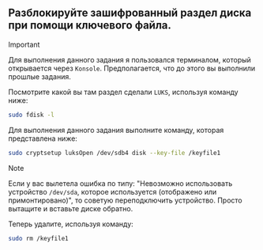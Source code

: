 ## Разблокируйте зашифрованный раздел диска при помощи ключевого файла.

> [!IMPORTANT]
> Для выполнения данного задания я пользовался терминалом, который открывается через `Konsole`.
> Предполагается, что до этого вы выполнили прошлые задания.

Посмотрите какой вы там раздел сделали `LUKS`, используя команду ниже:

```bash
sudo fdisk -l
```

Для выполнения данного задания выполните команду, которая представлена ниже:

```bash
sudo cryptsetup luksOpen /dev/sdb4 disk --key-file /keyfile1
```

> [!NOTE]
> Если у вас вылетела ошибка по типу: "Невозможно использовать устройство `/dev/sda`, которое используется (отображено или примонтировано)", то советую переподключить устройство.
> Просто вытащите и вставьте диске обратно.

Теперь удалите, используя команду: 

```bash
sudo rm /keyfile1
```

